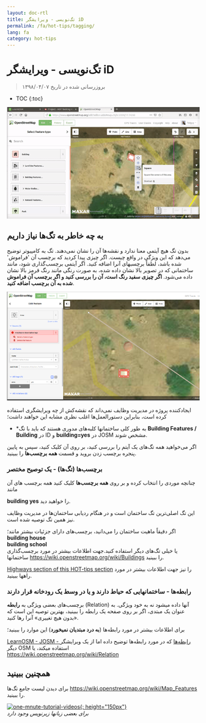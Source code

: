 ```yaml
---
layout: doc-rtl
title: تگ‌نویسی - ویرایشگر iD
permalink: /fa/hot-tips/tagging/
lang: fa
category: hot-tips
---
```


تگ‌نویسی - ویرایشگر iD
============

> بروزرسانی شده در تاریخ ۱۳۹۸/۰۴/۰۷

- TOC
{:toc}

![tagging][]


به چه خاطر به تگ‌ها نیاز داریم
-------------------

بدون تگ هیچ آیتمی معنا ندارد و نقشه‌ها آن را نشان نمی‌دهند. تگ به کامپیوتر توضیح می‌دهد که این ویژگی در واقع چیست. اگر چیزی پیدا کردید که برچسب آن 'فراموش' شده باشد، لطفاً برچسبهای آنرا اضافه کنید. اگر آیتمی برچسب‌گذاری شود، مانند ساختمانی که در تصویر بالا نشان داده شده، به صورت رنگی مانند رنگ قرمز بالا نشان داده می‌شود. **اگر چیزی سفید رنگ است، آن را بررسی کنید و اگر برچسب آن فراموش شده به آن برچسب اضافه کنید**.  

![tagged-building][]  

ایجادکننده پروژه در مدیریت وظایف نمی‌داند که نقشه‌کش از چه ویرایشگری استفاده کرده است، بنابراین دستورالعمل‌ها اغلب نظری مشابه این خواهند داشت؛  

- *به طور کلی ساختمانها کلبه‌های مدوری هستند که باید با تگ **Building Features / Building** در ID و **building=yes** در JOSM مشخص شوند.  

اگر می‌خواهید همه تگ‌های یک آیتم را  بررسی کنید، بر روی آن کلیک کنید، سپس به پایین پنجره برچسب زدن بروید و قسمت **همه برچسب‌ها** را ببینید.

### برچسب‌ها (تگ‌ها) - یک توصیح مختصر ###

 چنانچه موردی را انتخاب کرده و بر  روی **همه برچسب‌ها** کلیک کنید همه برچسب های آن مانند  

**building    yes** را خواهید دید.  

این تگ اصلی‌ترین تگ ساختمان است و در هنگام ردیابی ساختمان‌ها در مدیریت وظایف نیز همین تگ توصیه شده است.  

اگر دقیقاً ماهیت ساختمان را می‌دانید، برچسب‌های دارای جزئیات بیشتر مانند؛  
  **building   house**  
  **building   school**  
یا خیلی تگ‌های دیگر استفاده کنید.جهت اطلاعات بیشتر در مورد برچسب‌گذاری ساختمانها <https://wiki.openstreetmap.org/wiki/Buildings> را ببینید.  

[Highways section of this HOT-tips section](/en/hot-tips/highways/) را نیز جهت اطلاعات بیشتر در مورد راهها ببینید.  

### رابطه‌ها - ساختمانهایی که حیاط دارند و یا در وسط یک رودخانه قرار دارند ###

برچسب‌های بعضی ویژگی به **رابطه** (Relation) آنها داده میشود نه به خود ویژگی. به عنوان یک مبتدی، اگر بر روی صفحه یک رابطه را ببینید، بهترین توصیه این است که «بدون هیچ تغییری» آنرا رها کنید.  

برای اطلاعات بیشتر در مورد رابطه‌ها (**به درد مبتدیان نمیخورد**) این موارد را ببینید؛  

[LearnOSM - JOSM - رابطه‌ها](/fa/josm/josm-relations/) که در مورد رابطه‌ها توضیح داده اما از یک ویرایشگر دیگر OSM استفاده میکند، یا  
<https://wiki.openstreetmap.org/wiki/Relation>

همچنین ببینید  
---------

برای دیدن لیست جامع تگ‌ها <https://wiki.openstreetmap.org/wiki/Map_Features> را ببینید.  

[![one-mnute-tutorial-videos]{: height="150px"}](https://www.youtube.com/playlist?list=PLb9506_-6FMHZ3nwn9heri3xjQKrSq1hN "گروه بشردوستانه OpenStreetMap - فیلم‌های آموزشی یک دقیقه‌ای")  
*برای بعضی زبانها زیرنویس وجود دارد*  





[tagging]:/images/hot-tips/tagging.gif
[keymon]:/images/hot-tips/keymon.png
[tagged-building]:/images/hot-tips/tagged-building.png
[one-mnute-tutorial-videos]: /images/hot-tips/one-mnute-tutorial-videos.png "گروه بشردوستانه OpenStreetMap - فیلم‌های آموزشی یک دقیقه‌ای"